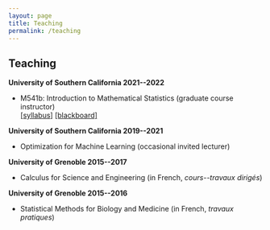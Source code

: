 ```yaml
---
layout: page
title: Teaching
permalink: /teaching
---
```


## Teaching ##


__University of Southern California 2021--2022__  
* M541b: Introduction to Mathematical Statistics (graduate course instructor)  
[[syllabus]](assets/teaching/Syllabus-541b.pdf) 
[[blackboard]](https://blackboard.usc.edu/webapps/blackboard/execute/announcement?method=search&context=course&course_id=_283225_1&handle=cp_announcements&mode=cpview) 


__University of Southern California 2019--2021__  
* Optimization for Machine Learning (occasional invited lecturer)  


__University of Grenoble 2015--2017__  
* Calculus for Science and Engineering (in French, _cours--travaux dirigés_)  


__University of Grenoble 2015--2016__  
* Statistical Methods for Biology and Medicine (in French, _travaux pratiques_)  
